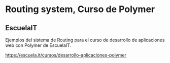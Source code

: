 # Routing system, Curso de Polymer
## EscuelaIT

Ejemplos del sistema de Routing para el curso de desarrollo de aplicaciones web con Polymer de EscuelaIT.

https://escuela.it/cursos/desarrollo-aplicaciones-polymer